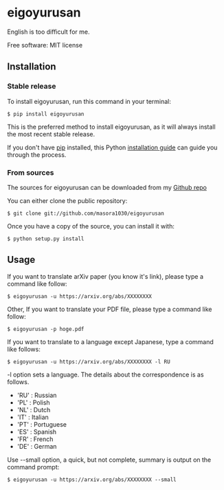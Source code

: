 # eigoyurusan

English is too difficult for me.

Free software: MIT license

## Installation

### Stable release

To install eigoyurusan, run this command in your terminal:

```
$ pip install eigoyurusan
```

This is the preferred method to install eigoyurusan, as it will always install the most recent stable release.

If you don't have [pip](https://pip.pypa.io) installed, this Python [installation guide](http://docs.python-guide.org/en/latest/starting/installation/) can guide
you through the process.

### From sources

The sources for eigoyurusan can be downloaded from my [Github repo](https://github.com/masora1030/eigoyurusan)

You can either clone the public repository:

```
$ git clone git://github.com/masora1030/eigoyurusan
```

Once you have a copy of the source, you can install it with:

```
$ python setup.py install
```

## Usage

If you want to translate arXiv paper (you know it's link), please type a command like follow:

```
$ eigoyurusan -u https://arxiv.org/abs/XXXXXXXX
```

Other, If you want to translate your PDF file, please type a command like follow:

```
$ eigoyurusan -p hoge.pdf
```

If you want to translate to a language except Japanese, type a command like follows:

```
$ eigoyurusan -u https://arxiv.org/abs/XXXXXXXX -l RU
```

-l option sets a language. The details about the correspondence is as follows.

 - 'RU' : Russian
 - 'PL' : Polish
 - 'NL' : Dutch
 - 'IT' : Italian
 - 'PT' : Portuguese
 - 'ES' : Spanish
 - 'FR' : French
 - 'DE' : German


Use --small option, a quick, but not complete, summary is output on the command prompt:

```
$ eigoyurusan -u https://arxiv.org/abs/XXXXXXXX --small
```

